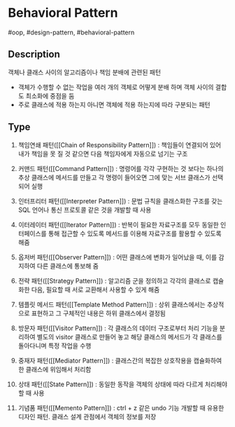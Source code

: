 # Behavioral Pattern

#oop, #design-pattern, #behavioral-pattern

## Description

객체나 클래스 사이의 알고리즘이나 책임 분배에 관련된 패턴

- 객체가 수행할 수 없는 작업을 여러 개의 객체로 어떻게 분배 하며 객체 사이의 결합도 최소화에 중점을 둠
- 주로 클래스에 적용 하는지 아니면 객체에 적용 하는지에 따라 구분되는 패턴

## Type

1. 책임연쇄 패턴([[Chain of Responsibility Pattern]]) : 책임들이 연결되어 있어 내가 책임을 못 질 것 같으면 다음 책임자에게 자동으로 넘기는 구조

2. 커맨드 패턴([[Command Pattern]]) : 명령어를 각각 구현하는 것 보다는 하나의 추상 클래스에 메서드를 만들고 각 명령이 들어오면 그에 맞는 서브 클래스가 선택되어 실행

3. 인터프리터 패턴([[Interpreter Pattern]]) : 문법 규칙을 클래스화한 구조를 갖는 SQL 언어나 통신 프로토콜 같은 것을 개발할 때 사용

4. 이터레이터 패턴([[Iterator Pattern]]) : 반복이 필요한 자료구조를 모두 동일한 인터페이스를 통해 접근할 수 있도록 메서드를 이용해 자료구조를 활용할 수 있도록 해줌

5. 옵저버 패턴([[Observer Pattern]]) : 어떤 클래스에 변화가 일어났을 때, 이를 감지하여 다른 클래스에 통보해 줌

6. 전략 패턴([[Strategy Pattern]]) : 알고리즘 군을 정의하고 각각의 클래스로 캡슐화한 다음, 필요할 때 서로 교환해서 사용할 수 있게 해줌

7. 템플릿 메서드 패턴([[Template Method Pattern]]) : 상위 클래스에서는 추상적으로 표현하고 그 구체적인 내용은 하위 클래스에서 결정됨

8. 방문자 패턴([[Visitor Pattern]]) : 각 클래스의 데이터 구조로부터 처리 기능을 분리하여 별도의 visitor 클래스로 만들어 놓고 해당 클래스의 메서드가 각 클래스를 돌아다니며 특정 작업을 수행

9. 중재자 패턴([[Mediator Pattern]]) : 클래스간의 복잡한 상호작용을 캡슐화하여 한 클래스에 위임해서 처리함

10. 상태 패턴([[State Pattern]]) : 동일한 동작을 객체의 상태에 따라 다르게 처리해야 할 때 사용

11. 기념품 패턴([[Memento Pattern]]) : ctrl + z 같은 undo 기능 개발할 때 유용한 디자인 패턴. 클래스 설계 관점에서 객체의 정보를 저장
